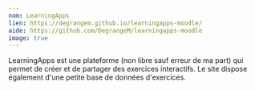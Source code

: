 ```yaml
---
nom: LearningApps
lien: https://degrangem.github.io/learningapps-moodle/
aide: https://github.com/DegrangeM/learningapps-moodle
image: true
---
```


LearningApps est une plateforme (non libre sauf erreur de ma part) qui permet de créer et de partager des exercices interactifs. Le site dispose également d'une petite base de données d'exercices.